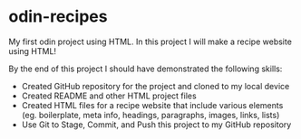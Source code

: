 # odin-recipes
My first odin project using HTML.
In this project I will make a recipe website using HTML!

By the end of this project I should have demonstrated the following skills:
- Created GitHub repository for the project and cloned to my local device
- Created README and other HTML project files
- Created HTML files for a recipe website that include various elements (eg. boilerplate, meta info, headings, paragraphs, images, links, lists)
- Use Git to Stage, Commit, and Push this project to my GitHub repository